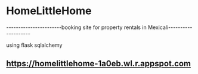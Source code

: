 # HomeLittleHome
-----------------------booking site for property rentals in Mexicali--------------------

using flask sqlalchemy

https://homelittlehome-1a0eb.wl.r.appspot.com 
----------------------------------------------------------------
